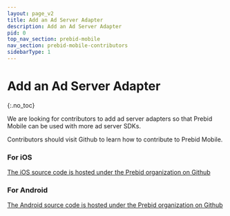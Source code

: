 ```yaml
---
layout: page_v2
title: Add an Ad Server Adapter
description: Add an Ad Server Adapter
pid: 0
top_nav_section: prebid-mobile
nav_section: prebid-mobile-contributors
sidebarType: 1
---
```


<div class="bs-docs-section" markdown="1">

# Add an Ad Server Adapter
{:.no_toc}

We are looking for contributors to add ad server adapters so that Prebid Mobile can be used with more ad server SDKs.

Contributors should visit Github to learn how to contribute to Prebid Mobile.

### For iOS

[The iOS source code is hosted under the Prebid organization on Github](https://github.com/prebid/prebid-mobile-ios)

### For Android

[The Android source code is hosted under the Prebid organization on Github](https://github.com/prebid/prebid-mobile-android)


</div>
